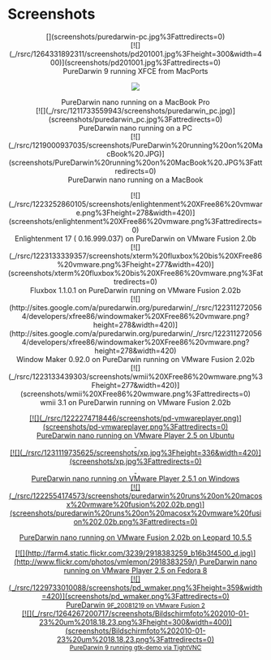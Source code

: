 Screenshots
===========

<div style="display:block;text-align:center">
[](screenshots/puredarwin-pc.jpg%3Fattredirects=0)
<div style="display:block;margin-right:auto;margin-left:auto;text-align:center">
[![](_/rsrc/1264331892311/screenshots/pd201001.jpg%3Fheight=300&width=400)](screenshots/pd201001.jpg%3Fattredirects=0)
<div style="display:block;margin-right:auto;margin-left:auto;text-align:center">

<div style="display:block;margin-right:auto;margin-left:auto;text-align:center">
PureDarwin 9 running XFCE from MacPorts
<div style="display:block;margin-right:auto;margin-left:auto;text-align:center">

<div style="display:block;margin-right:auto;margin-left:auto;text-align:center">

![](_/rsrc/1211733559942/screenshots/puredarwin-pc.jpg)
<div style="display:block;text-align:center">

<div style="display:block;text-align:center">
PureDarwin nano running on a MacBook Pro
<div style="display:block;text-align:center">

<div style="display:block;text-align:center">


<div style="display:block;text-align:center">
[![](_/rsrc/1211733559943/screenshots/puredarwin_pc.jpg)](screenshots/puredarwin_pc.jpg%3Fattredirects=0)
<div style="text-align:center">

<div style="display:block;text-align:center">
PureDarwin nano running on a PC
<div style="display:block;text-align:center">

<div style="display:block;text-align:center">

<div style="display:block;text-align:center">
[![](_/rsrc/1219000937035/screenshots/PureDarwin%20running%20on%20MacBook%20.JPG)](screenshots/PureDarwin%20running%20on%20MacBook%20.JPG%3Fattredirects=0)
<div style="text-align:center">

<div style="text-align:center">
PureDarwin nano running on a MacBook




<div style="text-align:center">
<div style="text-align:center">


<div style="display:block;text-align:center">

<span style="color:rgb(85,26,139)"><span style="color:rgb(0,0,0)"> </span></span>
<div style="display:block;text-align:center">
<div style="display:block;margin-left:auto;margin-right:auto;text-align:center">
[![](_/rsrc/1223252860105/screenshots/enlightenment%20XFree86%20vmware.png%3Fheight=278&width=420)](screenshots/enlightenment%20XFree86%20vmware.png%3Fattredirects=0)

<div style="display:block;text-align:center">
Enlightenment 17 ( 0.16.999.037) on PureDarwin on VMware Fusion 2.0b
<div style="display:block;text-align:center">

<div style="display:block;text-align:center">

<div style="display:block;text-align:center">
<div style="display:inline!important;text-align:center">
<div style="display:inline!important;text-align:center">
[<span style="text-decoration:none">![](_/rsrc/1223133339357/screenshots/xterm%20fluxbox%20bis%20XFree86%20vmware.png%3Fheight=277&width=420)</span>](screenshots/xterm%20fluxbox%20bis%20XFree86%20vmware.png%3Fattredirects=0)

<div style="display:block;text-align:center">
<div style="display:block;text-align:center">

<div style="display:block;text-align:center">
Fluxbox 1.1.0.1 on PureDarwin running on VMware Fusion 2.02b
<div style="display:block;text-align:center">

<div style="display:block;text-align:center">

<div style="display:block;text-align:center">
[![](http://sites.google.com/a/puredarwin.org/puredarwin/_/rsrc/1223112720564/developers/xfree86/windowmaker%20XFree86%20vmware.png?height=278&width=420)](http://sites.google.com/a/puredarwin.org/puredarwin/_/rsrc/1223112720564/developers/xfree86/windowmaker%20XFree86%20vmware.png?height=278&width=420)
<div style="text-align:center">

<div style="text-align:center">
Window Maker 0.92.0 on PureDarwin running on VMware Fusion 2.02b
<div style="text-align:center">

<div style="text-align:center">

<div style="text-align:center">
<div style="display:block;text-align:center">
[![](_/rsrc/1223133439303/screenshots/wmii%20XFree86%20wmware.png%3Fheight=277&width=420)](screenshots/wmii%20XFree86%20wmware.png%3Fattredirects=0)

<div style="text-align:center">
wmii 3.1 on PureDarwin running on VMware Fusion 2.02b
<div style="text-align:center">

<div style="text-align:center">


<span style="color:rgb(85,26,139)"><span style="color:rgb(0,0,0)"> </span></span>
<div style="display:block;text-align:center;text-decoration:underline">
[![](_/rsrc/1222274718446/screenshots/pd-vmwareplayer.png)](screenshots/pd-vmwareplayer.png%3Fattredirects=0)


<div style="text-align:center">

<div style="text-align:center">
PureDarwin nano running on VMware Player 2.5 on Ubuntu
<div style="text-align:center">
 
<div style="text-align:center">
<div style="display:block;margin-left:auto;margin-right:auto;zoom:1;text-align:center">
[![](_/rsrc/1231119735625/screenshots/xp.jpg%3Fheight=336&width=420)](screenshots/xp.jpg%3Fattredirects=0)
<div style="text-align:center">
 
<div style="text-align:center">
PureDarwin nano running on VMware Player 2.5.1 on Windows
<div style="text-align:center">

<div style="display:block;text-align:center">

<div style="display:block;text-align:center">
[![](_/rsrc/1222554174573/screenshots/puredarwin%20runs%20on%20macosx%20vmware%20fusion%202.02b.png)](screenshots/puredarwin%20runs%20on%20macosx%20vmware%20fusion%202.02b.png%3Fattredirects=0)
<div style="text-align:center">

PureDarwin nano running on VMware Fusion 2.02b on Leopard 10.5.5
[
](http://sites.google.com/a/puredarwin.org/puredarwin/goog_1223641109181)
<div style="display:block;margin-left:auto;margin-right:auto;text-align:center">
[![](http://farm4.static.flickr.com/3239/2918383259_b16b3f4500_d.jpg)](http://www.flickr.com/photos/vmlemon/2918383259/)
PureDarwin nano running on VMware Player 2.5 on Fedora 8
<div style="display:block;text-align:center">

<div style="display:block;text-align:center">
<div style="display:block;margin-left:auto;margin-right:auto;text-align:center">
[![](_/rsrc/1229733010088/screenshots/pd_wmaker.png%3Fheight=359&width=420)](screenshots/pd_wmaker.png%3Fattredirects=0)
<div style="display:block;margin-left:auto;margin-right:auto;text-align:center">
PureDarwin <span style="font-size:12px">9F_20081219 on VMware Fusion 2</span>
<div style="display:block;margin-left:auto;margin-right:auto;text-align:center">
<span style="font-size:12px">
</span>
<div style="display:block;margin-left:auto;margin-right:auto;text-align:center">
<span style="font-size:12px"></span>
<div style="display:block;margin-right:auto;margin-left:auto;text-align:center">
[![](_/rsrc/1264267200717/screenshots/Bildschirmfoto%202010-01-23%20um%2018.18.23.png%3Fheight=300&width=400)](screenshots/Bildschirmfoto%202010-01-23%20um%2018.18.23.png%3Fattredirects=0)

<div style="display:block;margin-left:auto;margin-right:auto;text-align:center">
<span style="font-size:12px">PureDarwin 9 running gtk-demo via TightVNC</span>




